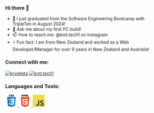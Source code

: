 ### Hi there 👋

- 🌱 I just graduated from the Software Engineering Bootcamp with TripleTen in August 2024!
- 💬 Ask me about my first PC build!
- 📫 How to reach me: @kmt.tech1 on Instagram
- ⚡ Fun fact: I am from New Zealand and worked as a Web Developer/Manager for over 9 years in New Zealand and Australia!
<h3 align="left">Connect with me:</h3>
<p align="left">
<a href="https://linkedin.com/in/krystleta" target="blank"><img align="center" src="https://raw.githubusercontent.com/rahuldkjain/github-profile-readme-generator/master/src/images/icons/Social/linked-in-alt.svg" alt="krystleta" height="30" width="40" /></a>
<a href="https://instagram.com/kmt.tech1" target="blank"><img align="center" src="https://raw.githubusercontent.com/rahuldkjain/github-profile-readme-generator/master/src/images/icons/Social/instagram.svg" alt="kmt.tech1" height="30" width="40" /></a>
</p>

<h3 align="left">Languages and Tools:</h3>
<p align="left"> <a href="https://www.w3schools.com/css/" target="_blank" rel="noreferrer"> <img src="https://raw.githubusercontent.com/devicons/devicon/master/icons/css3/css3-original-wordmark.svg" alt="css3" width="40" height="40"/> </a> <a href="https://www.w3.org/html/" target="_blank" rel="noreferrer"> <img src="https://raw.githubusercontent.com/devicons/devicon/master/icons/html5/html5-original-wordmark.svg" alt="html5" width="40" height="40"/> </a> <a href="https://developer.mozilla.org/en-US/docs/Web/JavaScript" target="_blank" rel="noreferrer"> <img src="https://raw.githubusercontent.com/devicons/devicon/master/icons/javascript/javascript-original.svg" alt="javascript" width="40" height="40"/> </a> </p>
